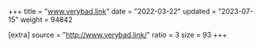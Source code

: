 +++
title = "www.verybad.link"
date = "2022-03-22"
updated = "2023-07-15"
weight = 94842

[extra]
source = "http://www.verybad.link/"
ratio = 3
size = 93
+++
